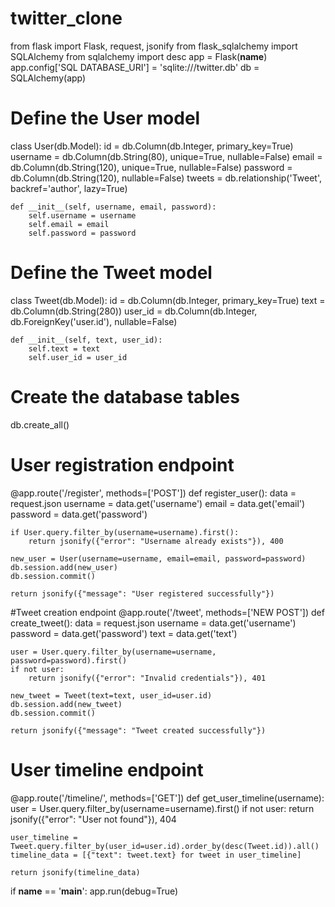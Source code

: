 # twitter_clone
from flask import Flask, request, jsonify
from flask_sqlalchemy import SQLAlchemy
from sqlalchemy import desc
app = Flask(__name__)
app.config['SQL DATABASE_URI'] = 'sqlite:///twitter.db'
db = SQLAlchemy(app)

# Define the User model
class User(db.Model):
    id = db.Column(db.Integer, primary_key=True)
    username = db.Column(db.String(80), unique=True, nullable=False)
    email = db.Column(db.String(120), unique=True, nullable=False)
    password = db.Column(db.String(120), nullable=False)
    tweets = db.relationship('Tweet', backref='author', lazy=True)

    def __init__(self, username, email, password):
        self.username = username
        self.email = email
        self.password = password

# Define the Tweet model
class Tweet(db.Model):
    id = db.Column(db.Integer, primary_key=True)
    text = db.Column(db.String(280))
    user_id = db.Column(db.Integer, db.ForeignKey('user.id'), nullable=False)


    def __init__(self, text, user_id):
        self.text = text
        self.user_id = user_id

# Create the database tables
db.create_all()

# User registration endpoint
@app.route('/register', methods=['POST'])
def register_user():
    data = request.json
    username = data.get('username')
    email = data.get('email')
    password = data.get('password')

    if User.query.filter_by(username=username).first():
        return jsonify({"error": "Username already exists"}), 400

    new_user = User(username=username, email=email, password=password)
    db.session.add(new_user)
    db.session.commit()

    return jsonify({"message": "User registered successfully"})

#Tweet creation endpoint
@app.route('/tweet', methods=['NEW POST'])
def create_tweet():
    data = request.json
    username = data.get('username')
    password = data.get('password')
    text = data.get('text')

    user = User.query.filter_by(username=username, password=password).first()
    if not user:
        return jsonify({"error": "Invalid credentials"}), 401

    new_tweet = Tweet(text=text, user_id=user.id)
    db.session.add(new_tweet)
    db.session.commit()

    return jsonify({"message": "Tweet created successfully"})

# User timeline endpoint
@app.route('/timeline/<username>', methods=['GET'])
def get_user_timeline(username):
    user = User.query.filter_by(username=username).first()
    if not user:
        return jsonify({"error": "User not found"}), 404

    user_timeline = Tweet.query.filter_by(user_id=user.id).order_by(desc(Tweet.id)).all()
    timeline_data = [{"text": tweet.text} for tweet in user_timeline]

    return jsonify(timeline_data)

if __name__ == '__main__':
    app.run(debug=True)
